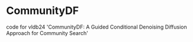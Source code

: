 # CommunityDF
code for vldb24 'CommunityDF: A Guided Conditional Denoising Diffusion Approach for Community Search'
